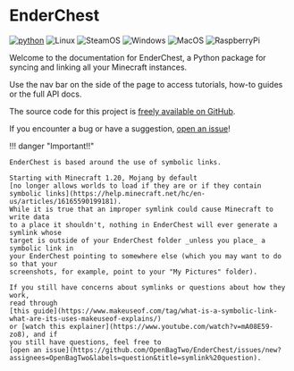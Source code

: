 # EnderChest

[![python](https://img.shields.io/badge/Python-3.10,3.11-3776AB.svg?style=flat&logo=python&logoColor=white&color=ffdc53&labelColor=3d7aaa)](https://www.python.org)
![Linux](https://img.shields.io/badge/GNU/Linux-000000?style=flat-square&logo=linux&logoColor=white&color=eda445)
![SteamOS](https://img.shields.io/badge/SteamOS-3776AB.svg?style=flat-square&logo=steamdeck&logoColor=white&color=7055c3)
![Windows](https://img.shields.io/badge/Windows-0078D6?style=flat-square&logo=windows&logoColor=white)
![MacOS](https://img.shields.io/badge/mac%20os-000000?style=flat-square&logo=apple&logoColor=white&color=434334)
![RaspberryPi](https://img.shields.io/badge/Raspberry%20Pi-000000?style=flat-square&logo=raspberrypi&logoColor=white&color=c51a4a)

Welcome to the documentation for EnderChest, a Python package for syncing
and linking all your Minecraft instances.

Use the nav bar on the side of the page to access tutorials, how-to guides
or the full API docs.

The source code for this project is
[freely available on GitHub](https://github.com/OpenBagTwo/EnderChest).

If you encounter a bug or have a suggestion,
[open an issue](https://github.com/OpenBagTwo/EnderChest/issues/new/choose)!

!!! danger "Important!!"

    EnderChest is based around the use of symbolic links.

    Starting with Minecraft 1.20, Mojang by default
    [no longer allows worlds to load if they are or if they contain symbolic links](https://help.minecraft.net/hc/en-us/articles/16165590199181).
    While it is true that an improper symlink could cause Minecraft to write data
    to a place it shouldn't, nothing in EnderChest will ever generate a symlink whose
    target is outside of your EnderChest folder _unless you place_ a symbolic link in
    your EnderChest pointing to somewhere else (which you may want to do so that your
    screenshots, for example, point to your "My Pictures" folder).

    If you still have concerns about symlinks or questions about how they work,
    read through
    [this guide](https://www.makeuseof.com/tag/what-is-a-symbolic-link-what-are-its-uses-makeuseof-explains/)
    or [watch this explainer](https://www.youtube.com/watch?v=mA08E59-zo8), and if
    you still have questions, feel free to
    [open an issue](https://github.com/OpenBagTwo/EnderChest/issues/new?assignees=OpenBagTwo&labels=question&title=symlink%20question).
